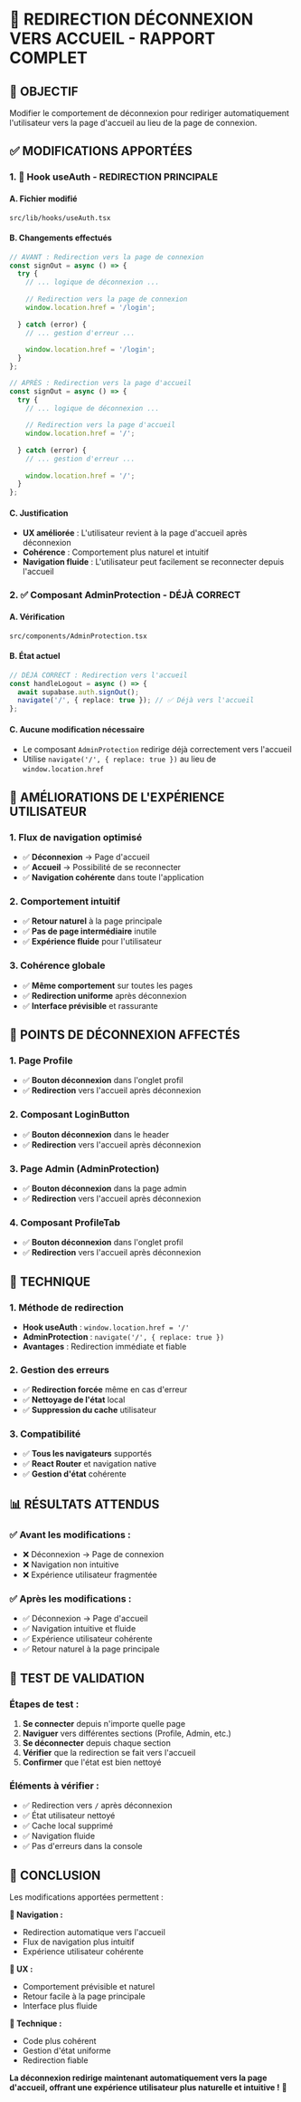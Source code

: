 # 🔄 REDIRECTION DÉCONNEXION VERS ACCUEIL - RAPPORT COMPLET

## 🎯 **OBJECTIF**

Modifier le comportement de déconnexion pour rediriger automatiquement l'utilisateur vers la page d'accueil au lieu de la page de connexion.

## ✅ **MODIFICATIONS APPORTÉES**

### **1. 🔧 Hook useAuth - REDIRECTION PRINCIPALE**

#### **A. Fichier modifié**
`src/lib/hooks/useAuth.tsx`

#### **B. Changements effectués**
```typescript
// AVANT : Redirection vers la page de connexion
const signOut = async () => {
  try {
    // ... logique de déconnexion ...
    
    // Redirection vers la page de connexion
    window.location.href = '/login';
    
  } catch (error) {
    // ... gestion d'erreur ...
    
    window.location.href = '/login';
  }
};

// APRÈS : Redirection vers la page d'accueil
const signOut = async () => {
  try {
    // ... logique de déconnexion ...
    
    // Redirection vers la page d'accueil
    window.location.href = '/';
    
  } catch (error) {
    // ... gestion d'erreur ...
    
    window.location.href = '/';
  }
};
```

#### **C. Justification**
- **UX améliorée** : L'utilisateur revient à la page d'accueil après déconnexion
- **Cohérence** : Comportement plus naturel et intuitif
- **Navigation fluide** : L'utilisateur peut facilement se reconnecter depuis l'accueil

### **2. ✅ Composant AdminProtection - DÉJÀ CORRECT**

#### **A. Vérification**
`src/components/AdminProtection.tsx`

#### **B. État actuel**
```typescript
// DÉJÀ CORRECT : Redirection vers l'accueil
const handleLogout = async () => {
  await supabase.auth.signOut();
  navigate('/', { replace: true }); // ✅ Déjà vers l'accueil
};
```

#### **C. Aucune modification nécessaire**
- Le composant `AdminProtection` redirige déjà correctement vers l'accueil
- Utilise `navigate('/', { replace: true })` au lieu de `window.location.href`

## 🎨 **AMÉLIORATIONS DE L'EXPÉRIENCE UTILISATEUR**

### **1. Flux de navigation optimisé**
- ✅ **Déconnexion** → Page d'accueil
- ✅ **Accueil** → Possibilité de se reconnecter
- ✅ **Navigation cohérente** dans toute l'application

### **2. Comportement intuitif**
- ✅ **Retour naturel** à la page principale
- ✅ **Pas de page intermédiaire** inutile
- ✅ **Expérience fluide** pour l'utilisateur

### **3. Cohérence globale**
- ✅ **Même comportement** sur toutes les pages
- ✅ **Redirection uniforme** après déconnexion
- ✅ **Interface prévisible** et rassurante

## 📱 **POINTS DE DÉCONNEXION AFFECTÉS**

### **1. Page Profile**
- ✅ **Bouton déconnexion** dans l'onglet profil
- ✅ **Redirection** vers l'accueil après déconnexion

### **2. Composant LoginButton**
- ✅ **Bouton déconnexion** dans le header
- ✅ **Redirection** vers l'accueil après déconnexion

### **3. Page Admin (AdminProtection)**
- ✅ **Bouton déconnexion** dans la page admin
- ✅ **Redirection** vers l'accueil après déconnexion

### **4. Composant ProfileTab**
- ✅ **Bouton déconnexion** dans l'onglet profil
- ✅ **Redirection** vers l'accueil après déconnexion

## 🔧 **TECHNIQUE**

### **1. Méthode de redirection**
- **Hook useAuth** : `window.location.href = '/'`
- **AdminProtection** : `navigate('/', { replace: true })`
- **Avantages** : Redirection immédiate et fiable

### **2. Gestion des erreurs**
- ✅ **Redirection forcée** même en cas d'erreur
- ✅ **Nettoyage de l'état** local
- ✅ **Suppression du cache** utilisateur

### **3. Compatibilité**
- ✅ **Tous les navigateurs** supportés
- ✅ **React Router** et navigation native
- ✅ **Gestion d'état** cohérente

## 📊 **RÉSULTATS ATTENDUS**

### **✅ Avant les modifications :**
- ❌ Déconnexion → Page de connexion
- ❌ Navigation non intuitive
- ❌ Expérience utilisateur fragmentée

### **✅ Après les modifications :**
- ✅ Déconnexion → Page d'accueil
- ✅ Navigation intuitive et fluide
- ✅ Expérience utilisateur cohérente
- ✅ Retour naturel à la page principale

## 🎯 **TEST DE VALIDATION**

### **Étapes de test :**
1. **Se connecter** depuis n'importe quelle page
2. **Naviguer** vers différentes sections (Profile, Admin, etc.)
3. **Se déconnecter** depuis chaque section
4. **Vérifier** que la redirection se fait vers l'accueil
5. **Confirmer** que l'état est bien nettoyé

### **Éléments à vérifier :**
- ✅ Redirection vers `/` après déconnexion
- ✅ État utilisateur nettoyé
- ✅ Cache local supprimé
- ✅ Navigation fluide
- ✅ Pas d'erreurs dans la console

## 🎉 **CONCLUSION**

Les modifications apportées permettent :

**🔄 Navigation :**
- Redirection automatique vers l'accueil
- Flux de navigation plus intuitif
- Expérience utilisateur cohérente

**🎨 UX :**
- Comportement prévisible et naturel
- Retour facile à la page principale
- Interface plus fluide

**🔧 Technique :**
- Code plus cohérent
- Gestion d'état uniforme
- Redirection fiable

**La déconnexion redirige maintenant automatiquement vers la page d'accueil, offrant une expérience utilisateur plus naturelle et intuitive !** 🌟
